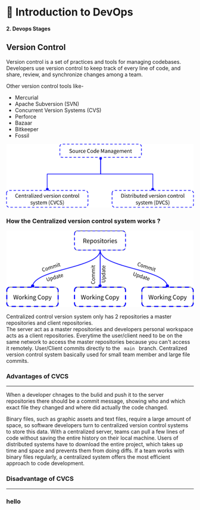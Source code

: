 #  🐍 Introduction to DevOps
**2. Devops Stages**
<h2> Version Control</h2>
<p>Version control is a set of practices and tools for managing codebases. Developers use version control to keep track of every line of code, and share, review, and synchronize changes among a team.</p>
<p> Other version control tools like-
 
 - Mercurial
 -  Apache Subversion (SVN)
 - Concurrent Version Systems (CVS)
 - Perforce
 - Bazaar
 - Bitkeeper
 -  Fossil
<img src='../Images/image1.png' alt='chart'>
<p><h3>How the Centralized version control system works ?</h3></p>
<img src='../Images/image2.png' alt='cvcs'>
<p>Centralized control version system only has 2 repositories a master repositories and client repositories.</br>
The server act as a master repositories and developers personal workspace acts as a client repositories. Everytime the user/client
need to be on the same network to access the master repositories because you can't access it remotely. User/Client commits directly to the <code> main </code> branch.
Centralized version control system basically used for small team member and large file commits.</p>
<h3>Advantages of CVCS</h3>
<hr>
<p>When a developer chnages to the bulid and push it to the server repositories there should be a commit message, showing who and which exact file they changed and where did actually the code changed. </p>
<p> Binary files, such as graphic assets and text files, require a large amount of space, so software developers turn to centralized version control systems to store this data. With a centralized server, teams can pull a few lines of code without saving the entire history on their local machine. Users of distributed systems have to download the entire project, which takes up time and space and prevents them from doing diffs. If a team works with binary files regularly, a centralized system offers the most efficient approach to code development.</p>

### Disadvantage of CVCS
<hr>
<h3>hello</h3>
